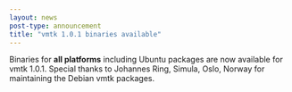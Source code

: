 ```yaml
---
layout: news
post-type: announcement
title: "vmtk 1.0.1 binaries available"
---
```

 
Binaries for **all platforms** including Ubuntu packages are now available for vmtk 1.0.1. Special thanks to Johannes Ring, Simula, Oslo, Norway for maintaining the Debian vmtk packages.

<!--break-->